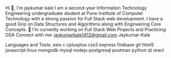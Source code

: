 Hi 👋, I'm jaykumar kale
I am a second-year Information Technology Engineering undergraduate student at Pune Institute of Computer Technology with a strong passion for Full Stack web development. I have a good Grip on Data Structures and Algorithms along with Engineering Core Concepts.
🔭 I’m currently working on Full Stack Web Projects and Practicing DSA
Connect with me:
jaykumarkale1412@gmail.com Jaykumar-Kale

Languages and Tools:
aws c cplusplus css3 express firebase git html5 javascript linux mongodb mysql nodejs postgresql postman python qt react
